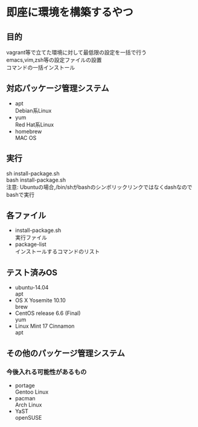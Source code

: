 # 即座に環境を構築するやつ

## 目的
vagrant等で立てた環境に対して最低限の設定を一括で行う  
emacs,vim,zsh等の設定ファイルの設置  
コマンドの一括インストール  

## 対応パッケージ管理システム
- apt   
Debian系Linux  
- yum    
Red Hat系Linux
- homebrew    
MAC OS  

## 実行
sh install-package.sh  
bash install-package.sh   
注意: Ubuntuの場合,/bin/shがbashのシンボリックリンクではなくdashなのでbashで実行  

## 各ファイル
- install-package.sh  
実行ファイル
- package-list  
インストールするコマンドのリスト

## テスト済みOS
- ubuntu-14.04  
apt
- OS X Yosemite 10.10  
brew  
- CentOS release 6.6 (Final)  
yum  
- Linux Mint 17 Cinnamon  
apt  

## その他のパッケージ管理システム
### 今後入れる可能性があるもの  
- portage  
Gentoo Linux  
- pacman  
Arch Linux  
- YaST  
openSUSE  

 